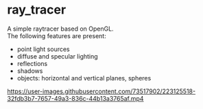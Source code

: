 # ray_tracer
A simple raytracer based on OpenGL.  
The following features are present:
* point light sources
* diffuse and specular lighting
* reflections
* shadows
* objects: horizontal and vertical planes, spheres  
  


https://user-images.githubusercontent.com/73517902/223125518-32fdb3b7-7657-49a3-836c-44b13a3765af.mp4

